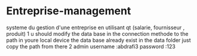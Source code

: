 # Entreprise-management
systeme du  gestion d'une entreprise en utilisant qt (salarie, fournisseur , produit)
1 u should modify the data base in the connection methode to the path in youre local device 
the data base already exist in the data folder just copy the path from there 
2 admin username :abdrafi3
password :123 
